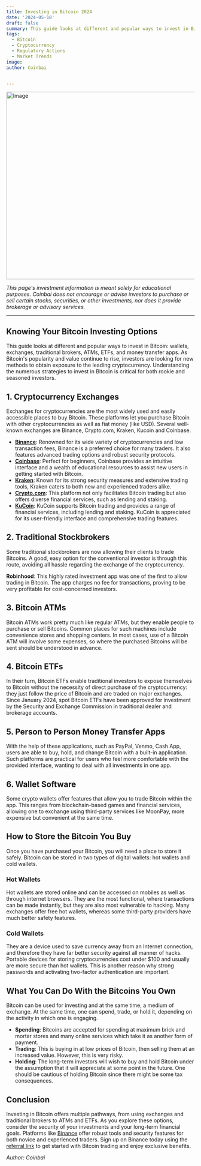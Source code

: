 ```yaml
---
title: Investing in Bitcoin 2024
date: '2024-05-18'
draft: false
summary: This guide looks at different and popular ways to invest in Bitcoin, wallets, exchanges, traditional brokers, ATMs, ETFs, and money transfer apps. As Bitcoin's popularity and value continue to rise, investors are looking for new methods to obtain exposure to the leading cryptocurrency. Understanding the numerous strategies to invest in Bitcoin is critical for both rookie and seasoned investors.
tags:
  - Bitcoin
  - Cryptocurrency
  - Regulatory Actions
  - Market Trends
image: 
author: Coinbai


---
```


<img src="https://images.pexels.com/photos/7112/woman-typing-writing-windows.jpg?auto=compress&cs=tinysrgb&w=1260&h=750&dpr=2" alt="Image" width="600" height="500"/>

*This page's investment information is meant solely for educational purposes. Coinbai does not encourage or advise investors to purchase or sell certain stocks, securities, or other investments, nor does it provide brokerage or advisory services.*

---


## Knowing Your Bitcoin Investing Options

 This guide looks at different and popular ways to invest in Bitcoin: wallets, exchanges, traditional brokers, ATMs, ETFs, and money transfer apps. As Bitcoin's popularity and value continue to rise, investors are looking for new methods to obtain exposure to the leading cryptocurrency. Understanding the numerous strategies to invest in Bitcoin is critical for both rookie and seasoned investors.

## 1. Cryptocurrency Exchanges

Exchanges for cryptocurrencies are the most widely used and easily accessible places to buy Bitcoin. These platforms let you purchase Bitcoin with other cryptocurrencies as well as fiat money (like USD). Several well-known exchanges are Binance, Crypto.com, Kraken, Kucoin and Coinbase.

- **[Binance](https://accounts.binance.com/register?ref=13732272)**: Renowned for its wide variety of cryptocurrencies and low transaction fees, Binance is a preferred choice for many traders. It also features advanced trading options and robust security protocols.
- **[Coinbase](https://accounts.binance.com/register?ref=13732272)**: Perfect for beginners, Coinbase provides an intuitive interface and a wealth of educational resources to assist new users in getting started with Bitcoin.
- **[Kraken](https://accounts.binance.com/register?ref=13732272)**: Known for its strong security measures and extensive trading tools, Kraken caters to both new and experienced traders alike.
- **[Crypto.com](https://crypto.com/app/nbzfay494y)**: This platform not only facilitates Bitcoin trading but also offers diverse financial services, such as lending and staking.
- **[KuCoin](https://www.kucoin.com/r/rf/QBAMNB9A)**: KuCoin supports Bitcoin trading and provides a range of financial services, including lending and staking. KuCoin is appreciated for its user-friendly interface and comprehensive trading features.

## 2. Traditional Stockbrokers

Some traditional stockbrokers are now allowing their clients to trade Bitcoins. A good, easy option for the conventional investor is through this route, avoiding all hassle regarding the exchange of the cryptocurrency.

**Robinhood**: This highly rated investment app was one of the first to allow trading in Bitcoin. The app charges no fee for transactions, proving to be very profitable for cost-concerned investors.

## 3. Bitcoin ATMs

Bitcoin ATMs work pretty much like regular ATMs, but they enable people to purchase or sell Bitcoins. Common places for such machines include convenience stores and shopping centers. In most cases, use of a Bitcoin ATM will involve some expenses, so where the purchased Bitcoins will be sent should be understood in advance.

## 4. Bitcoin ETFs

In their turn, Bitcoin ETFs enable traditional investors to expose themselves to Bitcoin without the necessity of direct purchase of the cryptocurrency: they just follow the price of Bitcoin and are traded on major exchanges. Since January 2024, spot Bitcoin ETFs have been approved for investment by the Security and Exchange Commission in traditional dealer and brokerage accounts.

## 5. Person to Person Money Transfer Apps

With the help of these applications, such as PayPal, Venmo, Cash App, users are able to buy, hold, and change Bitcoin with a built-in application. Such platforms are practical for users who feel more comfortable with the provided interface, wanting to deal with all investments in one app.

## 6. Wallet Software

Some crypto wallets offer features that allow you to trade Bitcoin within the app. This ranges from blockchain-based games and financial services, allowing one to exchange using third-party services like MoonPay, more expensive but convenient at the same time.

## How to Store the Bitcoin You Buy

Once you have purchased your Bitcoin, you will need a place to store it safely. Bitcoin can be stored in two types of digital wallets: hot wallets and cold wallets.

### Hot Wallets

Hot wallets are stored online and can be accessed on mobiles as well as through internet browsers. They are the most functional, where transactions can be made instantly, but they are also most vulnerable to hacking. Many exchanges offer free hot wallets, whereas some third-party providers have much better safety features.

### Cold Wallets

They are a device used to save currency away from an Internet connection, and therefore they have far better security against all manner of hacks. Portable devices for storing cryptocurrencies cost under $100 and usually are more secure than hot wallets. This is another reason why strong passwords and activating two-factor authentication are important.

## What You Can Do With the Bitcoins You Own

Bitcoin can be used for investing and at the same time, a medium of exchange. At the same time, one can spend, trade, or hold it, depending on the activity in which one is engaging.
- **Spending**: Bitcoins are accepted for spending at maximum brick and mortar stores and many online services which take it as another form of payment.
- **Trading**: This is buying in at low prices of Bitcoin, then selling them at an increased value. However, this is very risky.
- **Holding**: The long-term investors will wish to buy and hold Bitcoin under the assumption that it will appreciate at some point in the future. One should be cautious of holding Bitcoin since there might be some tax consequences.

## Conclusion

Investing in Bitcoin offers multiple pathways, from using exchanges and traditional brokers to ATMs and ETFs. As you explore these options, consider the security of your investments and your long-term financial goals. Platforms like [Binance](https://accounts.binance.com/register?ref=13732272) offer robust tools and security features for both novice and experienced traders. Sign up on Binance today using the [referral link](https://accounts.binance.com/register?ref=13732272) to get started with Bitcoin trading and enjoy exclusive benefits.

*Author: Coinbai*
